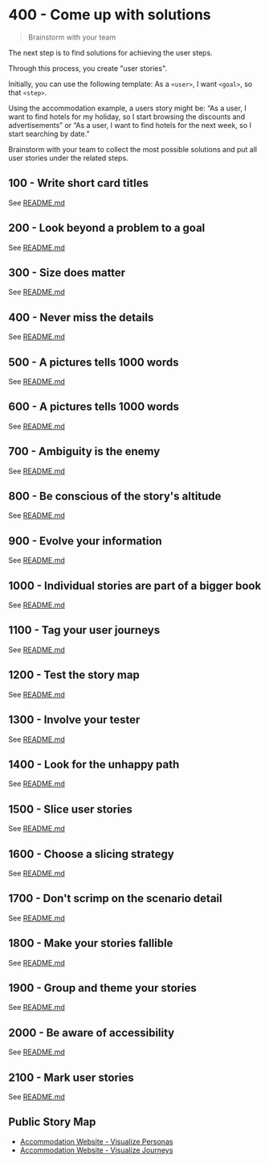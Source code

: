 # 400 - Come up with solutions

> Brainstorm with your team

The next step is to find solutions for achieving the user steps.

Through this process, you create "user stories". 

Initially, you can use the following template: As a ```<user>```, I want ```<goal>```, so that ```<step>```. 

Using the accommodation example, a users story might be: “As a user, I want to find hotels for my holiday, so I start browsing the discounts and advertisements” or “As a user, I want to find hotels for the next week, so I start searching by date.” 

Brainstorm with your team to collect the most possible solutions and put all user stories under the related steps.

## 100 - Write short card titles

See [README.md](./100/README.md)

## 200 - Look beyond a problem to a goal

See [README.md](./200/README.md)

## 300 - Size does matter

See [README.md](./300/README.md)

## 400 - Never miss the details

See [README.md](./400/README.md)

## 500 - A pictures tells 1000 words

See [README.md](./500/README.md)

## 600 - A pictures tells 1000 words

See [README.md](./600/README.md)

## 700 - Ambiguity is the enemy

See [README.md](./700/README.md)

## 800 - Be conscious of the story's altitude

See [README.md](./800/README.md)

## 900 - Evolve your information

See [README.md](./900/README.md)

## 1000 - Individual stories are part of a bigger book

See [README.md](./1000/README.md)

## 1100 - Tag your user journeys

See [README.md](./1100/README.md)

## 1200 - Test the story map

See [README.md](./1200/README.md)

## 1300 - Involve your tester

See [README.md](./1300/README.md)

## 1400 - Look for the unhappy path

See [README.md](./1400/README.md)

## 1500 - Slice user stories

See [README.md](./1500/README.md)

## 1600 - Choose a slicing strategy

See [README.md](./1600/README.md)

## 1700 - Don't scrimp on the scenario detail

See [README.md](./1700/README.md)

## 1800 - Make your stories fallible

See [README.md](./1800/README.md)

## 1900 - Group and theme your stories

See [README.md](./1900/README.md)

## 2000 - Be aware of accessibility

See [README.md](./2000/README.md)

## 2100 - Mark user stories

See [README.md](./2000/README.md)

## Public Story Map

- [Accommodation Website - Visualize Personas](https://storymapexamples.storiesonboard.com/m/accommodation-website-example-personas)
- [Accommodation Website - Visualize Journeys](https://storymapexamples.storiesonboard.com/m/accommodation-website-journeys)
